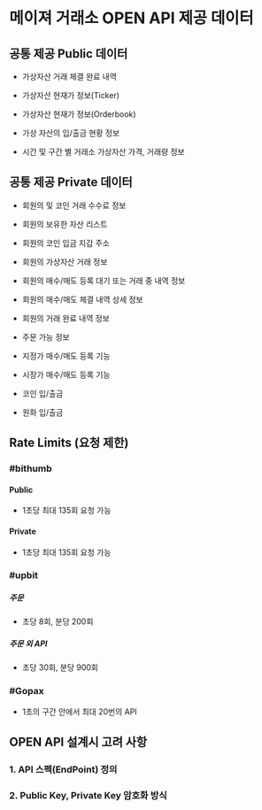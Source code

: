 # 메이져 거래소 OPEN API 제공 데이터



## 공통 제공 Public 데이터

- 가상자산 거래 체결 완료 내역

- 가상자산 현재가 정보(Ticker)

- 가상자산 현재가 정보(Orderbook)

- 가상 자산의 입/출금 현황 정보

- 시간 및 구간 별 거래소 가상자산 가격, 거래량 정보


## 공통 제공 Private 데이터

- 회원의 및 코인 거래 수수료 정보

- 회원의 보유한 자산 리스트

- 회원의 코인 입금 지갑 주소

- 회원의 가상자산 거래 정보

- 회원의 매수/매도 등록 대기 또는 거래 중 내역 정보

- 회원의 매수/매도 체결 내역 상세 정보

- 회원의 거래 완료 내역 정보

- 주문 가능 정보

- 지정가 매수/매도 등록 기능

- 시장가 매수/매도 등록 기능

- 코인 입/출금

- 원화 입/출금







## Rate Limits (요청 제한)

### #bithumb

#### Public
- 1초당 최대 135회 요청 가능

#### Private
- 1초당 최대 135회 요청 가능


### #upbit


##### 주문
- 초당 8회, 분당 200회

##### 주문 외 API
- 초당 30회, 분당 900회

### #Gopax

- 1초의 구간 안에서 최대 20번의 API






## OPEN API 설계시 고려 사항

### 1. API 스펙(EndPoint) 정의

### 2. Public Key, Private Key 암호화 방식


